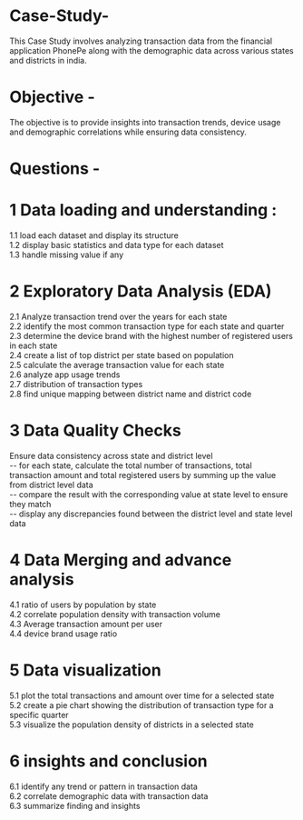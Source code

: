 # Case-Study-
This Case Study involves analyzing transaction data from the financial application PhonePe along with the demographic data across various states and districts in india. 
# Objective - 
The objective is to provide insights  into transaction trends, device usage and demographic correlations while ensuring data consistency.

# Questions -

# 1 Data loading and understanding :
1.1 load each dataset and display its structure       
1.2 display basic statistics and data type for each dataset  
1.3 handle missing value if any 

# 2 Exploratory Data Analysis (EDA)
2.1 Analyze transaction trend over the years for each state  
2.2 identify the most common transaction type for each state and quarter  
2.3 determine the device brand with the highest number of registered users in each state  
2.4 create a list of top district per state based on population   
2.5 calculate the average transaction value for each state  
2.6 analyze app usage trends   
2.7 distribution of transaction types  
2.8 find unique mapping between district name and district code   

# 3 Data Quality Checks
Ensure data consistency across state and district level   
-- for each state, calculate the total number of transactions, total transaction amount and total registered users by summing up the value from district level data     
-- compare the result with the corresponding value at state level to ensure they match   
-- display any discrepancies found between the district level and state level data   

# 4 Data Merging and advance analysis
4.1 ratio of users by population by state   
4.2 correlate population density with transaction volume   
4.3 Average transaction amount per user  
4.4 device brand usage ratio  

# 5 Data visualization 
5.1 plot the total transactions and amount over time for a selected state   
5.2 create a pie chart showing the distribution of transaction type for a specific quarter  
5.3 visualize the population density of districts in a selected state   

# 6 insights and conclusion 
6.1 identify any trend or pattern in transaction data   
6.2 correlate demographic data with transaction data  
6.3 summarize finding and insights  














